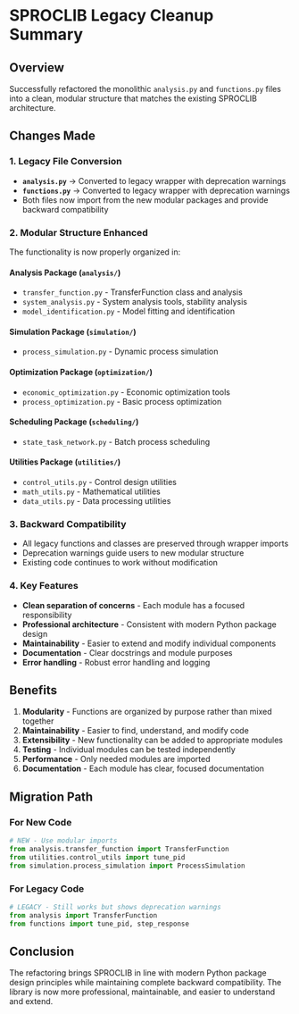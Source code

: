 # SPROCLIB Legacy Cleanup Summary

## Overview
Successfully refactored the monolithic `analysis.py` and `functions.py` files into a clean, modular structure that matches the existing SPROCLIB architecture.

## Changes Made

### 1. Legacy File Conversion
- **`analysis.py`** → Converted to legacy wrapper with deprecation warnings
- **`functions.py`** → Converted to legacy wrapper with deprecation warnings
- Both files now import from the new modular packages and provide backward compatibility

### 2. Modular Structure Enhanced
The functionality is now properly organized in:

#### Analysis Package (`analysis/`)
- `transfer_function.py` - TransferFunction class and analysis
- `system_analysis.py` - System analysis tools, stability analysis
- `model_identification.py` - Model fitting and identification

#### Simulation Package (`simulation/`)
- `process_simulation.py` - Dynamic process simulation

#### Optimization Package (`optimization/`)
- `economic_optimization.py` - Economic optimization tools
- `process_optimization.py` - Basic process optimization

#### Scheduling Package (`scheduling/`)
- `state_task_network.py` - Batch process scheduling

#### Utilities Package (`utilities/`)
- `control_utils.py` - Control design utilities
- `math_utils.py` - Mathematical utilities  
- `data_utils.py` - Data processing utilities

### 3. Backward Compatibility
- All legacy functions and classes are preserved through wrapper imports
- Deprecation warnings guide users to new modular structure
- Existing code continues to work without modification

### 4. Key Features
- **Clean separation of concerns** - Each module has a focused responsibility
- **Professional architecture** - Consistent with modern Python package design
- **Maintainability** - Easier to extend and modify individual components
- **Documentation** - Clear docstrings and module purposes
- **Error handling** - Robust error handling and logging

## Benefits

1. **Modularity** - Functions are organized by purpose rather than mixed together
2. **Maintainability** - Easier to find, understand, and modify code
3. **Extensibility** - New functionality can be added to appropriate modules
4. **Testing** - Individual modules can be tested independently
5. **Performance** - Only needed modules are imported
6. **Documentation** - Each module has clear, focused documentation

## Migration Path

### For New Code
```python
# NEW - Use modular imports
from analysis.transfer_function import TransferFunction
from utilities.control_utils import tune_pid
from simulation.process_simulation import ProcessSimulation
```

### For Legacy Code
```python
# LEGACY - Still works but shows deprecation warnings
from analysis import TransferFunction
from functions import tune_pid, step_response
```

## Conclusion
The refactoring brings SPROCLIB in line with modern Python package design principles while maintaining complete backward compatibility. The library is now more professional, maintainable, and easier to understand and extend.
